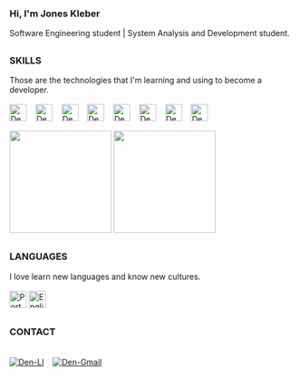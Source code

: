<div style="display: inline-block">

### Hi, I'm Jones Kleber<br> 
  
Software Engineering student | System Analysis and Development student.<br>

##

### __SKILLS__
<div style="display: inline-block" >Those are the technologies that I'm learning and using to become a developer.    
 <br><br>
<img align="center" alt="Den-Java" height="30" width="30" src="https://cdn.jsdelivr.net/gh/devicons/devicon/icons/java/java-original.svg" title="Java" />
&nbsp&nbsp&nbsp<img align="center" alt="Den-C" height="30" width="30" src="https://cdn.jsdelivr.net/gh/devicons/devicon/icons/c/c-original.svg" title="C" />
&nbsp&nbsp&nbsp<img align="center" alt="Den-JavaScript" height="30" width="30" src="https://cdn.jsdelivr.net/gh/devicons/devicon/icons/javascript/javascript-original.svg" title="JavaScript" />
&nbsp&nbsp&nbsp<img align="center" alt="Den-NodeJS" height="30" width="30" src="https://cdn.jsdelivr.net/gh/devicons/devicon/icons/nodejs/nodejs-original.svg" title="NodeJS" />
&nbsp&nbsp&nbsp<img align="center" alt="Den-HTML" height="30" width="30" src="https://cdn.jsdelivr.net/gh/devicons/devicon/icons/html5/html5-original.svg" title="HTML5" />
&nbsp&nbsp&nbsp<img align="center" alt="Den-CSS" height="30" width="30" src="https://cdn.jsdelivr.net/gh/devicons/devicon/icons/css3/css3-original.svg" title="CSS3" />
&nbsp&nbsp&nbsp<img align="center" alt="Den-MySQL" height="30" width="30" src="https://cdn.jsdelivr.net/gh/devicons/devicon/icons/mysql/mysql-original.svg" title="MySQL" />
&nbsp&nbsp&nbsp<img align="center" alt="Den-GIT" height="30" width="30" src="https://cdn.jsdelivr.net/gh/devicons/devicon/icons/git/git-original.svg"" title="Git" />
<div><br>

<div>
<img height="180cm" src="https://github-readme-stats.vercel.app/api?username=joneskleber&show_icons=true&theme=dark">
<img height="180cm" src="https://github-readme-stats.vercel.app/api/top-langs/?username=joneskleber&langs_count=8e&theme=dark"
</div>

##
  
### __LANGUAGES__
</div>
<div style="display: inline-block">I love learn new languages and know new cultures.<br><br>
<img src="https://img.icons8.com/color/48/000000/brazil-circular.png" height="30" width="30" title="Português"/>
<img src="https://img.icons8.com/color/48/000000/usa-circular.png" height="30" width="30" title="English"/>
</div>
  
##
  
### __CONTACT__
  </div>
<div><br>
<a href="https://www.linkedin.com/in/joneskleber/" target="_blank"> <img align="center" alt="Den-LI" src="https://img.shields.io/badge/LinkedIn-0077B5?style=for-the-badge&logo=linkedin&logoColor=white" title="LinkedIn" /></a>
&nbsp&nbsp&nbsp<a href="mailto:visao@visao-ol.com.br"><img align="center" alt="Den-Gmail" src="https://img.shields.io/badge/Gmail-D14836?style=for-the-badge&logo=gmail&logoColor=white" title="Gmail" /></a>
</div>
